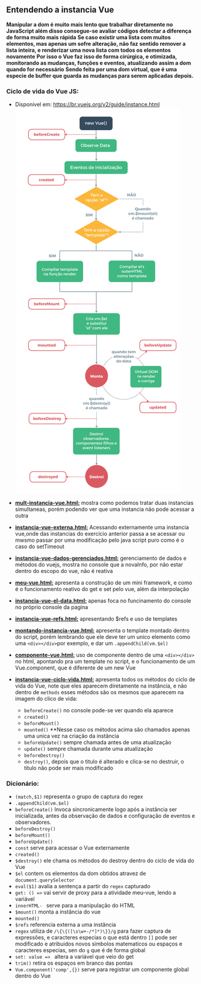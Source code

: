 ## Entendendo a instancia Vue
**Manipular a dom é muito mais lento que trabalhar diretamente no JavaScript além disso consegue-se avaliar códigos detectar a diferença de forma muito mais rápida**
**Se caso existir uma lista com muitos elementos, mas apenas um sofre alteração, não faz sentido remover a lista inteira, e renderizar uma nova lista com todos os elementos novamente**
**Por isso o Vue faz isso de forma cirúrgica, e otimizada, monitorando as mudanças, funções e eventos, atualizando assim a dom quando for necessário**
**Sendo feita por uma dom virtual, que é uma especie de buffer que guarda as mudanças para serem aplicadas depois.**

### Ciclo de vida do Vue JS:
- Disponivel em: https://br.vuejs.org/v2/guide/instance.html
![Alt text](https://github.com/TheJessicaBohn/VueJS/blob/master/imagens/lifecycle.png)

- **[mult-instancia-vue.html:](https://github.com/TheJessicaBohn/VueJS/blob/master/instancia-vue/mult-instancia-vue.html)** mostra como podemos tratar duas instancias simultaneas, porém podendo ver que uma instancia não pode acessar a outra
- **[instancia-vue-externa.html:](https://github.com/TheJessicaBohn/VueJS/blob/master/instancia-vue/instancia-vue-externa.html)** Acessando externamente uma instancia vue,onde das instancias do exercicio anterior passa a se acessar ou mwsmo passar por uma modificação pelo java script puro como é o caso do setTimeout
- **[instancia-vue-dados-gerenciados.html:](https://github.com/TheJessicaBohn/VueJS/blob/master/instancia-vue/instancia-vue-dados-gerenciados.html)** gerenciamento de dados e métodos do vuejs, mostra no console que a novaInfo, por não estar dentro do escopo do vue, não é reativa
- **[meu-vue.html:](https://github.com/TheJessicaBohn/VueJS/blob/master/instancia-vue/meu-vue.html)** apresenta a construção de um mini framework, e como é o funcionamento reativo do get e set pelo vue, além da interpolação
- **[instancia-vue-el-data.html:](https://github.com/TheJessicaBohn/VueJS/blob/master/instancia-vue/instancia-vue-el-data.html)** apenas foca no funcinamento do console no próprio console da pagina
- **[instancia-vue-refs.html:](https://github.com/TheJessicaBohn/VueJS/blob/master/instancia-vue/instancia-vue-refs.html)** apresentando $refs e uso de templates
- **[montando-instancia-vue.html:](https://github.com/TheJessicaBohn/VueJS/blob/master/instancia-vue/montando-instancia-vue.html)** apresenta o template montado dentro do script, porém lembrando que ele deve ter um unico elemento como uma `<div></div>`por exemplo, e dar um `.appendChild(vm.$el)`
- **[componente-vue.html:](https://github.com/TheJessicaBohn/VueJS/blob/master/instancia-vue/componente-vue.html)** uso de componente dentro de uma `<div></div>` no html, apontando pra um template no script, e o funcionamento de um Vue.component, que é diferente de um new Vue
- **[instancia-vue-ciclo-vida.html:](https://github.com/TheJessicaBohn/VueJS/blob/master/instancia-vue/instancia-vue-ciclo-vida.html)** apresenta todos os métodos do ciclo de vida do Vue, note que eles aparecem diretamente na instância, e não dentro de `methods` esses métodos são os mesmos que aparecem na imagem do clico de vida:
	- `beforeCreate()` no console pode-se ver quando ela aparece
	- `created()`
	- `beforeMount()`
	- `mounted()`
	**Nesse caso os métodos acima são chamados apenas uma unica vez na criação da instância
	- `beforeUpdate()` sempre chamada antes de uma atualização
	- `update()` sempre chamada durante uma atualização
	- `beforeDestroy()`
	- `destroy()`, depois que o titulo é alterado e clica-se no destruir, o titulo não pode ser mais modificado
	
### Dicionário:
- `(match,$1)` representa o grupo de captura do regex
- `.appendChild(vm.$el)`
- `beforeCreate()` Invoca sincronicamente logo após a instância ser inicializada, antes da observação de dados e configuração de eventos e observadores.
- `beforeDestroy()`
- `beforeMount()`
- `beforeUpdate()`
- `const` serve para acessar o Vue externamente
- `created()`
- `$destroy()` ele chama os métodos do destroy dentro do ciclo de vida do Vue
- `$el` contem os elementos da dom obtidos atravez de `document.querySelector`
- `eval($1)` avalia a sentença a partir do `regex` capturado
- `get: () =>` vai servir de proxy para a atividade meu-vue, lendo a variável
- `innerHTML- ` serve para a manipulação do HTML
- `$mount()` monta a instância do vue
- `mounted()`
- `$refs` referencia externa a uma instância
- `regex`  utiliza de  `/\{\{([\s\w+-/*]*)\}}/g` para fazer captura de expressões, e caracteres especias o que está dentro `[]` pode ser modificado e atribuidos novos simbolos matematicos ou espaços e caracteres especias, sen do `g` que é de forma global
- `set: value => ` altera a variável que veio do get
- `trim()` retira os espaços em branco das pontas
- `Vue.component('comp',{})` serve para registrar um componente global dentro do Vue
